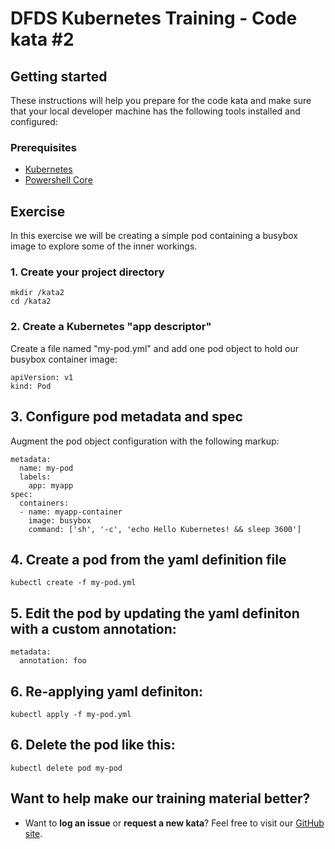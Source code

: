 DFDS Kubernetes Training - Code kata #2
======================================

## Getting started

These instructions will help you prepare for the code kata and make sure that your local developer machine has the following tools installed and configured:

### Prerequisites

* [Kubernetes](https://kubernetes.io/docs/tasks/tools/install-kubectl/)
* [Powershell Core](https://docs.microsoft.com/en-us/powershell/scripting/install/installing-powershell?view=powershell-6)

## Exercise

In this exercise we will be creating a simple pod containing a busybox image to explore some of the inner workings. 

### 1. Create your project directory
`mkdir /kata2`<br/>
`cd /kata2`

### 2. Create a Kubernetes "app descriptor"
Create a file named "my-pod.yml" and add one pod object to hold our busybox container image:

```
apiVersion: v1
kind: Pod
```

## 3. Configure pod metadata and spec
Augment the pod object configuration with the following markup:

```
metadata:
  name: my-pod
  labels:
    app: myapp
spec:
  containers:
  - name: myapp-container
    image: busybox
    command: ['sh', '-c', 'echo Hello Kubernetes! && sleep 3600']
```

## 4. Create a pod from the yaml definition file

```
kubectl create -f my-pod.yml
```

## 5. Edit the pod by updating the yaml definiton with a custom annotation:

```
metadata:
  annotation: foo
```

## 6. Re-applying yaml definiton:

```
kubectl apply -f my-pod.yml
```

## 6. Delete the pod like this:

```
kubectl delete pod my-pod
```

## Want to help make our training material better?

 * Want to **log an issue** or **request a new kata**? Feel free to visit our [GitHub site](https://github.com/dfds/roadmap/issues).
 